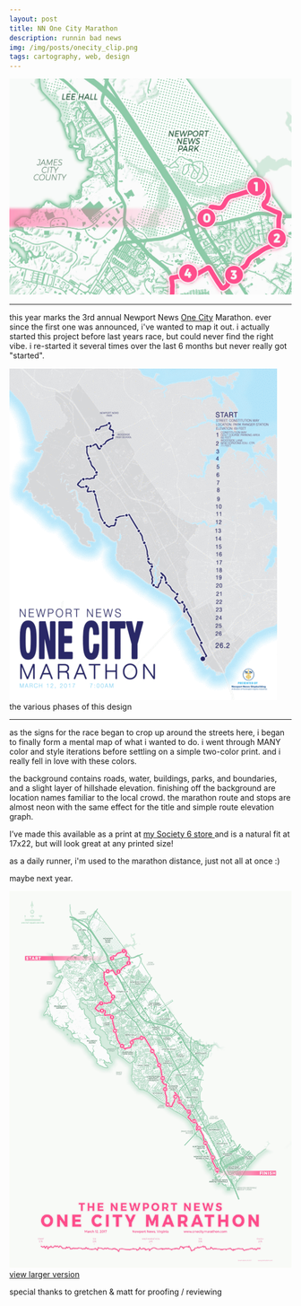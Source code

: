 ```yaml
---
layout: post
title: NN One City Marathon
description: runnin bad news
img: /img/posts/onecity_clip.png
tags: cartography, web, design
---
```


<div class="img_row">
    <img class="col three" src="/img/posts/onecity_clip.png">
</div>

<hr>  

this year marks the 3rd annual Newport News [One City](http://www.onecitymarathon.com) Marathon. ever since the first one was announced, i've wanted to map it out. i actually started this project before last years race, but could never find the right vibe. i re-started it several times over the last 6 months but never really got "started".

<div class="img_row">
    <img class="col three" src="/img/posts/onecity.gif">
</div>
<div class="col three caption">
    the various phases of this design
</div>

<hr>  

as the signs for the race began to crop up around the streets here, i began to finally form a mental map of what i wanted to do. i went through MANY color and style iterations before settling on a simple two-color print. and i really fell in love with these colors.

the background contains roads, water, buildings, parks, and boundaries, and a slight layer of hillshade elevation. finishing off the background are location names familiar to the local crowd. the marathon route and stops are almost neon with the same effect for the title and simple route elevation graph.

I’ve made this available as a print at <a href="https://society6.com/jonahsmaps/prints" target="_blank"> my Society 6 store </a> and is a natural fit at 17x22, but will look great at any printed size!

as a daily runner, i'm used to the marathon distance, just not all at once :)

maybe next year.


<div class="img_row">
    <img class="col three" src="/img/posts/onecity_sm.jpg" target="_blank">
</div>
<div class="col three caption">
    <a href="{{ site.baseurl l}}/img/posts/onecity_sm.jpg" target="_blank">view larger version</a>
</div>

special thanks to gretchen & matt for proofing / reviewing
